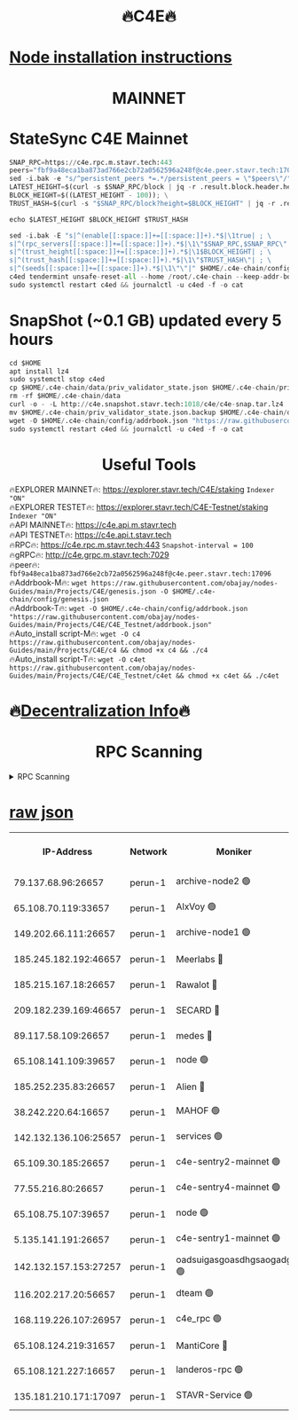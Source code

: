 <h1 align="center"> 🔥C4E🔥</h1>

[Node installation instructions](https://github.com/obajay/nodes-Guides/tree/main/Projects/C4E)
=

<h1 align="center"> MAINNET</h1>

# StateSync C4E Mainnet
```python
SNAP_RPC=https://c4e.rpc.m.stavr.tech:443
peers="fbf9a48eca1ba873ad766e2cb72a0562596a248f@c4e.peer.stavr.tech:17096"
sed -i.bak -e "s/^persistent_peers *=.*/persistent_peers = \"$peers\"/" $HOME/.c4e-chain/config/config.toml
LATEST_HEIGHT=$(curl -s $SNAP_RPC/block | jq -r .result.block.header.height); \
BLOCK_HEIGHT=$((LATEST_HEIGHT - 100)); \
TRUST_HASH=$(curl -s "$SNAP_RPC/block?height=$BLOCK_HEIGHT" | jq -r .result.block_id.hash)

echo $LATEST_HEIGHT $BLOCK_HEIGHT $TRUST_HASH

sed -i.bak -E "s|^(enable[[:space:]]+=[[:space:]]+).*$|\1true| ; \
s|^(rpc_servers[[:space:]]+=[[:space:]]+).*$|\1\"$SNAP_RPC,$SNAP_RPC\"| ; \
s|^(trust_height[[:space:]]+=[[:space:]]+).*$|\1$BLOCK_HEIGHT| ; \
s|^(trust_hash[[:space:]]+=[[:space:]]+).*$|\1\"$TRUST_HASH\"| ; \
s|^(seeds[[:space:]]+=[[:space:]]+).*$|\1\"\"|" $HOME/.c4e-chain/config/config.toml
c4ed tendermint unsafe-reset-all --home /root/.c4e-chain --keep-addr-book
sudo systemctl restart c4ed && journalctl -u c4ed -f -o cat
```
# SnapShot (~0.1 GB) updated every 5 hours
```python
cd $HOME
apt install lz4
sudo systemctl stop c4ed
cp $HOME/.c4e-chain/data/priv_validator_state.json $HOME/.c4e-chain/priv_validator_state.json.backup
rm -rf $HOME/.c4e-chain/data
curl -o - -L http://c4e.snapshot.stavr.tech:1018/c4e/c4e-snap.tar.lz4 | lz4 -c -d - | tar -x -C $HOME/.c4e-chain --strip-components 2
mv $HOME/.c4e-chain/priv_validator_state.json.backup $HOME/.c4e-chain/data/priv_validator_state.json
wget -O $HOME/.c4e-chain/config/addrbook.json "https://raw.githubusercontent.com/obajay/nodes-Guides/main/Projects/C4E/addrbook.json"
sudo systemctl restart c4ed && journalctl -u c4ed -f -o cat
```
 <h1 align="center"> Useful Tools</h1>

🔥EXPLORER MAINNET🔥:  https://explorer.stavr.tech/C4E/staking            `Indexer "ON"` \
🔥EXPLORER TESTET🔥:   https://explorer.stavr.tech/C4E-Testnet/staking     `Indexer "ON"` \
🔥API MAINNET🔥:       https://c4e.api.m.stavr.tech \
🔥API TESTNET🔥:       https://c4e.api.t.stavr.tech \
🔥RPC🔥:               https://c4e.rpc.m.stavr.tech:443                  `Snapshot-interval = 100` \
🔥gRPC🔥:              http://c4e.grpc.m.stavr.tech:7029 \
🔥peer🔥:              `fbf9a48eca1ba873ad766e2cb72a0562596a248f@c4e.peer.stavr.tech:17096` \
🔥Addrbook-M🔥:    ```wget https://raw.githubusercontent.com/obajay/nodes-Guides/main/Projects/C4E/genesis.json -O $HOME/.c4e-chain/config/genesis.json``` \
🔥Addrbook-T🔥:    ```wget -O $HOME/.c4e-chain/config/addrbook.json "https://raw.githubusercontent.com/obajay/nodes-Guides/main/Projects/C4E/C4E_Testnet/addrbook.json"``` \
🔥Auto_install script-M🔥: ```wget -O c4 https://raw.githubusercontent.com/obajay/nodes-Guides/main/Projects/C4E/c4 && chmod +x c4 && ./c4``` \
🔥Auto_install script-T🔥: ```wget -O c4et https://raw.githubusercontent.com/obajay/nodes-Guides/main/Projects/C4E/C4E_Testnet/c4et && chmod +x c4et && ./c4et```

🔥[Decentralization Info](https://github.com/obajay/StateSync-snapshots/tree/main/Projects/C4E/Decentralization)🔥
=

<h1 align="center"> RPC Scanning</h1>

<details>
<summary>RPC Scanning</summary>

<h2 align="center"> We scan nodes in real time every 4 hours. And we provide the final result of RPC endpoints.
We cannot influence the operation of these nodes in any way. </h2>


```python
If Voting Power is higher than 0 --> then the Node is a validator of the network and may be subject to attack and be a potential threat to the chain.
```
```python
We marked such validators with a red symbol
```

</details>

[raw json](https://rpc-check.c4e.stavr.tech/c4e/rpc-c4e-result.json)
=



<table><tr><th>IP-Address</th><th>Network</th><th>Moniker</th><th>Latest Block Height</th><th>Earliest Block Height</th><th>Catching Up</th><th>Tx Index</th><th>Voting Power</th><th>Scan Time</th></tr><tr><td>79.137.68.96:26657</td><td>perun-1</td><td>archive-node2 🟢</td><td>7781983</td><td>1</td><td>False</td><td>on</td><td>0</td><td>2024-03-28T17:25:11.698374079UTC</td></tr><tr><td>65.108.70.119:33657</td><td>perun-1</td><td>AlxVoy 🟢</td><td>7781985</td><td>1</td><td>False</td><td>on</td><td>0</td><td>2024-03-28T17:25:25.439369722UTC</td></tr><tr><td>149.202.66.111:26657</td><td>perun-1</td><td>archive-node1 🟢</td><td>7781988</td><td>1</td><td>False</td><td>on</td><td>0</td><td>2024-03-28T17:25:41.849967388UTC</td></tr><tr><td>185.245.182.192:46657</td><td>perun-1</td><td>Meerlabs 🔴</td><td>7781989</td><td>1051501</td><td>False</td><td>on</td><td>344615</td><td>2024-03-28T17:25:46.838360148UTC</td></tr><tr><td>185.215.167.18:26657</td><td>perun-1</td><td>Rawalot 🔴</td><td>7781991</td><td>1090501</td><td>False</td><td>on</td><td>450091</td><td>2024-03-28T17:25:57.641854732UTC</td></tr><tr><td>209.182.239.169:46657</td><td>perun-1</td><td>SECARD 🔴</td><td>7781987</td><td>2616101</td><td>False</td><td>off</td><td>749308</td><td>2024-03-28T17:25:37.176011601UTC</td></tr><tr><td>89.117.58.109:26657</td><td>perun-1</td><td>medes 🔴</td><td>7781990</td><td>2826001</td><td>False</td><td>off</td><td>891025</td><td>2024-03-28T17:25:53.228218094UTC</td></tr><tr><td>65.108.141.109:39657</td><td>perun-1</td><td>node 🟢</td><td>7781984</td><td>5303301</td><td>False</td><td>on</td><td>0</td><td>2024-03-28T17:25:14.041064759UTC</td></tr><tr><td>185.252.235.83:26657</td><td>perun-1</td><td>Alien 🔴</td><td>7781988</td><td>6502501</td><td>False</td><td>on</td><td>648215</td><td>2024-03-28T17:25:42.126602352UTC</td></tr><tr><td>38.242.220.64:16657</td><td>perun-1</td><td>MAHOF 🟢</td><td>7781988</td><td>6885501</td><td>False</td><td>on</td><td>0</td><td>2024-03-28T17:25:39.549814770UTC</td></tr><tr><td>142.132.136.106:25657</td><td>perun-1</td><td>services 🟢</td><td>7781986</td><td>7012001</td><td>False</td><td>on</td><td>0</td><td>2024-03-28T17:25:28.030255190UTC</td></tr><tr><td>65.109.30.185:26657</td><td>perun-1</td><td>c4e-sentry2-mainnet 🟢</td><td>7781989</td><td>7284001</td><td>False</td><td>on</td><td>0</td><td>2024-03-28T17:25:46.559745889UTC</td></tr><tr><td>77.55.216.80:26657</td><td>perun-1</td><td>c4e-sentry4-mainnet 🟢</td><td>7781985</td><td>7297001</td><td>False</td><td>on</td><td>0</td><td>2024-03-28T17:25:25.147209993UTC</td></tr><tr><td>65.108.75.107:39657</td><td>perun-1</td><td>node 🟢</td><td>7781986</td><td>7300001</td><td>False</td><td>on</td><td>0</td><td>2024-03-28T17:25:28.362197545UTC</td></tr><tr><td>5.135.141.191:26657</td><td>perun-1</td><td>c4e-sentry1-mainnet 🟢</td><td>7781983</td><td>7300501</td><td>False</td><td>on</td><td>0</td><td>2024-03-28T17:25:10.818252233UTC</td></tr><tr><td>142.132.157.153:27257</td><td>perun-1</td><td>oadsuigasgoasdhgsaogadg 🟢</td><td>7781983</td><td>7574001</td><td>False</td><td>on</td><td>0</td><td>2024-03-28T17:25:08.524475167UTC</td></tr><tr><td>116.202.217.20:56657</td><td>perun-1</td><td>dteam 🟢</td><td>7781983</td><td>7660701</td><td>False</td><td>on</td><td>0</td><td>2024-03-28T17:25:11.391454957UTC</td></tr><tr><td>168.119.226.107:26957</td><td>perun-1</td><td>c4e_rpc 🟢</td><td>7781984</td><td>7681984</td><td>False</td><td>on</td><td>0</td><td>2024-03-28T17:25:18.354975544UTC</td></tr><tr><td>65.108.124.219:31657</td><td>perun-1</td><td>MantiCore 🔴</td><td>7781985</td><td>7681985</td><td>False</td><td>off</td><td>730052</td><td>2024-03-28T17:25:24.806104238UTC</td></tr><tr><td>65.108.121.227:16657</td><td>perun-1</td><td>landeros-rpc 🟢</td><td>7781983</td><td>7771501</td><td>False</td><td>on</td><td>0</td><td>2024-03-28T17:25:11.153774497UTC</td></tr><tr><td>135.181.210.171:17097</td><td>perun-1</td><td>STAVR-Service 🟢</td><td>7781986</td><td>7780901</td><td>False</td><td>on</td><td>0</td><td>2024-03-28T17:25:28.656494695UTC</td></tr></table>
